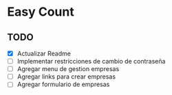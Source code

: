 # Easy Count #

## TODO ##

- [x] Actualizar Readme
- [ ] Implementar restricciones de cambio de contraseña
- [ ] Agregar menu de gestion empresas
- [ ] Agregar links para crear empresas
- [ ] Agregar formulario de empresas